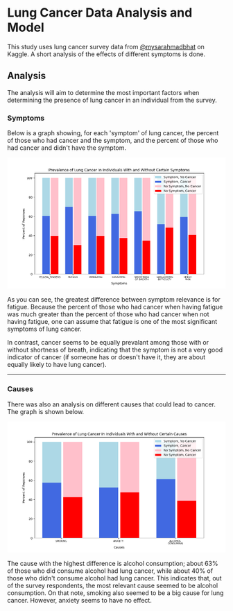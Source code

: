 # Lung Cancer Data Analysis and Model
This study uses lung cancer survey data from [@mysarahmadbhat](https://www.kaggle.com/datasets/mysarahmadbhat/lung-cancer) on Kaggle. A short analysis of the effects of different symptoms is done.

## Analysis
The analysis will aim to determine the most important factors when determining the presence of lung cancer in an individual from the survey. 

### Symptoms

Below is a graph showing, for each 'symptom' of lung cancer, the percent of those who had cancer and the symptom, and the percent of those who had cancer and didn't have the symptom. 

![Symptom Relevance](graphs/symptoms.png)

As you can see, the greatest difference between symptom relevance is for fatigue. Because the percent of those who had cancer when having fatigue was much greater than the percent of those who had cancer when not having fatigue, one can assume that fatigue is one of the most significant symptoms of lung cancer. 

In contrast, cancer seems to be equally prevalant among those with or without shortness of breath, indicating that the symptom is not a very good indicator of cancer (if someone has or doesn't have it, they are about equally likely to have lung cancer).

___

### Causes

There was also an analysis on different causes that could lead to cancer. The graph is shown below.

![Cause Relevance](graphs/causes.png)

The cause with the highest difference is alcohol consumption; about 63% of those who did consume alcohol had lung cancer, while about 40% of those who didn't consume alcohol had lung cancer. This indicates that, out of the survey respondents, the most relevant cause seemed to be alcohol consumption. On that note, smoking also seemed to be a big cause for lung cancer. However, anxiety seems to have no effect.